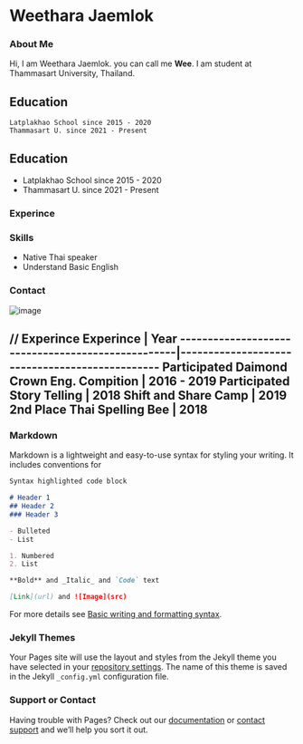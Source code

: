 # Weethara Jaemlok

### About Me
Hi, I am Weethara Jaemlok. you can call me **Wee**. I am student at Thammasart University, Thailand.


## Education
```
Latplakhao School since 2015 - 2020
Thammasart U. since 2021 - Present
```

## Education
- Latplakhao School since 2015 - 2020
- Thammasart U. since 2021 - Present

### Experince
### Skills
- Native Thai speaker
- Understand Basic English
### Contact
![image](https://ibb.co/JK0qMqg)

// Experince
Experince                                         |  Year
--------------------------------------------------|-----------------------------------------------
Participated Daimond Crown Eng. Compition         |  2016 - 2019
Participated Story Telling                        |  2018
Shift and Share Camp                              |  2019
2nd Place Thai Spelling Bee                       |  2018
---------------------------------------------------------------------------------------------------
### Markdown

Markdown is a lightweight and easy-to-use syntax for styling your writing. It includes conventions for

```markdown
Syntax highlighted code block

# Header 1
## Header 2
### Header 3

- Bulleted
- List

1. Numbered
2. List

**Bold** and _Italic_ and `Code` text

[Link](url) and ![Image](src)
```

For more details see [Basic writing and formatting syntax](https://docs.github.com/en/github/writing-on-github/getting-started-with-writing-and-formatting-on-github/basic-writing-and-formatting-syntax).

### Jekyll Themes

Your Pages site will use the layout and styles from the Jekyll theme you have selected in your [repository settings](https://github.com/Weewtr/Weethara/settings/pages). The name of this theme is saved in the Jekyll `_config.yml` configuration file.

### Support or Contact

Having trouble with Pages? Check out our [documentation](https://docs.github.com/categories/github-pages-basics/) or [contact support](https://support.github.com/contact) and we’ll help you sort it out.
